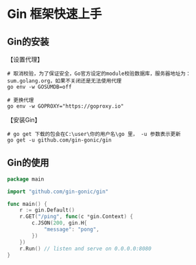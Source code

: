 # Gin 框架快速上手

## Gin的安装

【设置代理】

```shell
# 取消校验，为了保证安全，Go官方设定的module校验数据库，服务器地址为：sum.golang.org，如果不关闭还是无法使用代理
go env -w GOSUMDB=off

# 更换代理
go env -w GOPROXY="https://goproxy.io"
```

【安装Gin】
```shell
# go get 下载的包会在C:\user\你的用户名\go 里， -u 参数表示更新
go get -u github.com/gin-gonic/gin
```

## Gin的使用
```go
package main

import "github.com/gin-gonic/gin"

func main() {
	r := gin.Default()
	r.GET("/ping", func(c *gin.Context) {
		c.JSON(200, gin.H{
			"message": "pong",
		})
	})
	r.Run() // listen and serve on 0.0.0.0:8080
}
```